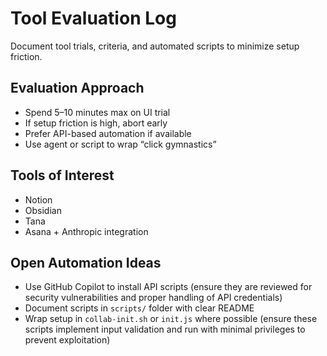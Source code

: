 # Tool Evaluation Log

Document tool trials, criteria, and automated scripts to minimize setup friction.

## Evaluation Approach
- Spend 5–10 minutes max on UI trial
- If setup friction is high, abort early
- Prefer API-based automation if available
- Use agent or script to wrap “click gymnastics”

## Tools of Interest
- Notion
- Obsidian
- Tana
- Asana + Anthropic integration

## Open Automation Ideas
- Use GitHub Copilot to install API scripts (ensure they are reviewed for security vulnerabilities and proper handling of API credentials)
- Document scripts in `scripts/` folder with clear README
- Wrap setup in `collab-init.sh` or `init.js` where possible (ensure these scripts implement input validation and run with minimal privileges to prevent exploitation)
